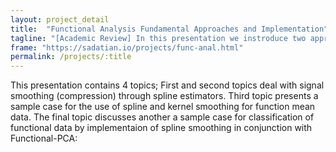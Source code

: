 ```yaml
---
layout: project_detail
title:  "Functional Analysis Fundamental Approaches and Implementation"
tagline: "[Academic Review] In this presentation we instroduce two approaches to low-dimension signal data through Functional Analysis."
frame: "https://sadatian.io/projects/func-anal.html"
permalink: /projects/:title
---
```


This presentation contains 4 topics; First and second topics deal with signal smoothing (compression) through spline estimators. 
Third topic presents a sample case for the use of spline and kernel smoothing for function mean data. 
The final topic discusses another a sample case for classification of functional data by implementaion of spline smoothing in conjunction with Functional-PCA:


       

